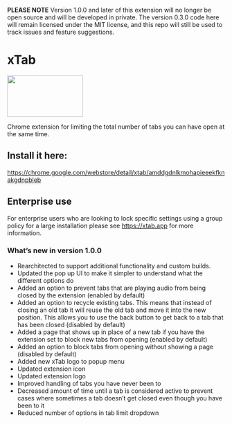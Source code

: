 **PLEASE NOTE** Version 1.0.0 and later of this extension will no longer be open source and will be developed in private. The version 0.3.0 code here will remain licensed under the MIT license, and this repo will still be used to track issues and feature suggestions.

# xTab

<img width="175" height="96" src="https://user-images.githubusercontent.com/259316/55256280-11fb4380-5233-11e9-88e8-800475180e93.png" />

Chrome extension for limiting the total number of tabs you can have open at the same time.

## Install it here:

https://chrome.google.com/webstore/detail/xtab/amddgdnlkmohapieeekfknakgdnpbleb

## Enterprise use

For enterprise users who are looking to lock specific settings using a group policy for a large installation please see https://xtab.app for more information.

### What’s new in version 1.0.0

- Rearchitected to support additional functionality and custom builds.
- Updated the pop up UI to make it simpler to understand what the different options do
- Added an option to prevent tabs that are playing audio from being closed by the extension (enabled by default)
- Added an option to recycle existing tabs. This means that instead of closing an old tab it will reuse the old tab and move it into the new position. This allows you to use the back button to get back to a tab that has been closed (disabled by default)
- Added a page that shows up in place of a new tab if you have the extension set to block new tabs from opening (enabled by default)
- Added an option to block tabs from opening without showing a page (disabled by default)
- Added new xTab logo to popup menu
- Updated extension icon 
- Updated extension logo
- Improved handling of tabs you have never been to
- Decreased amount of time until a tab is considered active to prevent cases where sometimes a tab doesn’t get closed even though you have been to it 
- Reduced number of options in tab limit dropdown
